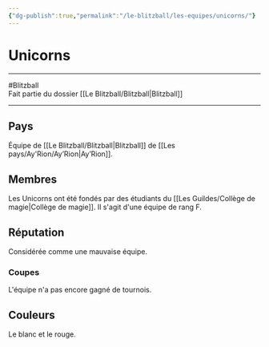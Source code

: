 ```yaml
---
{"dg-publish":true,"permalink":"/le-blitzball/les-equipes/unicorns/"}
---
```


# Unicorns
---
#Blitzball  
Fait partie du dossier [[Le Blitzball/Blitzball\|Blitzball]]

-------
## Pays
Équipe de [[Le Blitzball/Blitzball\|Blitzball]] de [[Les pays/Ay'Rion/Ay’Rion\|Ay’Rion]].
## Membres
Les Unicorns ont été fondés par des étudiants du [[Les Guildes/Collège de magie\|Collège de magie]].
Il s'agit d'une équipe de rang F.
## Réputation
Considérée comme une mauvaise équipe.
### Coupes
L'équipe n'a pas encore gagné de tournois.
## Couleurs
Le blanc et le rouge.